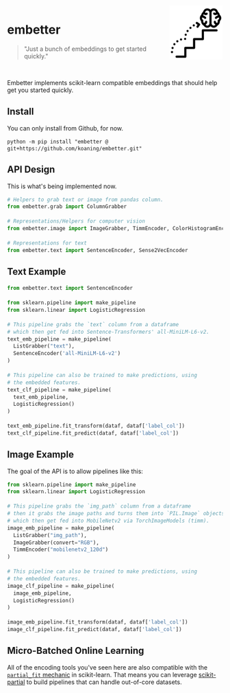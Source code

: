 <img src="icon.png" width="125" height="125" align="right" />

# embetter

> "Just a bunch of embeddings to get started quickly."

<br> 

Embetter implements scikit-learn compatible embeddings that should help get you started quickly.

## Install 

You can only install from Github, for now.

```
python -m pip install "embetter @ git+https://github.com/koaning/embetter.git"
```

## API Design 

This is what's being implemented now. 

```python
# Helpers to grab text or image from pandas column.
from embetter.grab import ColumnGrabber

# Representations/Helpers for computer vision
from embetter.image import ImageGrabber, TimmEncoder, ColorHistogramEncoder

# Representations for text
from embetter.text import SentenceEncoder, Sense2VecEncoder
```


## Text Example

```python
from embetter.text import SentenceEncoder

from sklearn.pipeline import make_pipeline 
from sklearn.linear import LogisticRegression

# This pipeline grabs the `text` column from a dataframe
# which then get fed into Sentence-Transformers' all-MiniLM-L6-v2.
text_emb_pipeline = make_pipeline(
  ListGrabber("text"),
  SentenceEncoder('all-MiniLM-L6-v2')
)

# This pipeline can also be trained to make predictions, using
# the embedded features. 
text_clf_pipeline = make_pipeline(
  text_emb_pipeline,
  LogisticRegression()
)

text_emb_pipeline.fit_transform(dataf, dataf['label_col'])
text_clf_pipeline.fit_predict(dataf, dataf['label_col'])
```

## Image Example

The goal of the API is to allow pipelines like this: 

```python
from sklearn.pipeline import make_pipeline 
from sklearn.linear import LogisticRegression

# This pipeline grabs the `img_path` column from a dataframe
# then it grabs the image paths and turns them into `PIL.Image` objects
# which then get fed into MobileNetv2 via TorchImageModels (timm).
image_emb_pipeline = make_pipeline(
  ListGrabber("img_path"),
  ImageGrabber(convert="RGB"),
  TimmEncoder("mobilenetv2_120d")
)

# This pipeline can also be trained to make predictions, using
# the embedded features. 
image_clf_pipeline = make_pipeline(
  image_emb_pipeline,
  LogisticRegression()
)

image_emb_pipeline.fit_transform(dataf, dataf['label_col'])
image_clf_pipeline.fit_predict(dataf, dataf['label_col'])
```

## Micro-Batched Online Learning 

All of the encoding tools you've seen here are also compatible
with the [`partial_fit` mechanic]() in scikit-learn. That means
you can leverage [scikit-partial](https://github.com/koaning/scikit-partial)
to build pipelines that can handle out-of-core datasets. 

